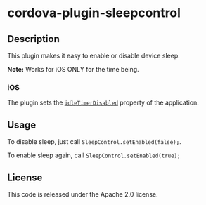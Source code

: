 # cordova-plugin-sleepcontrol

## Description
This plugin makes it easy to enable or disable device sleep.

**Note:** Works for iOS ONLY for the time being.

### iOS
The plugin sets the [`idleTimerDisabled`](https://developer.apple.com/library/ios/DOCUMENTATION/UIKit/Reference/UIApplication_Class/Reference/Reference.html#jumpTo_9) property of the application.

## Usage
To disable sleep, just call `SleepControl.setEnabled(false);`.

To enable sleep again, call `SleepControl.setEnabled(true);`

## License
This code is released under the Apache 2.0 license.